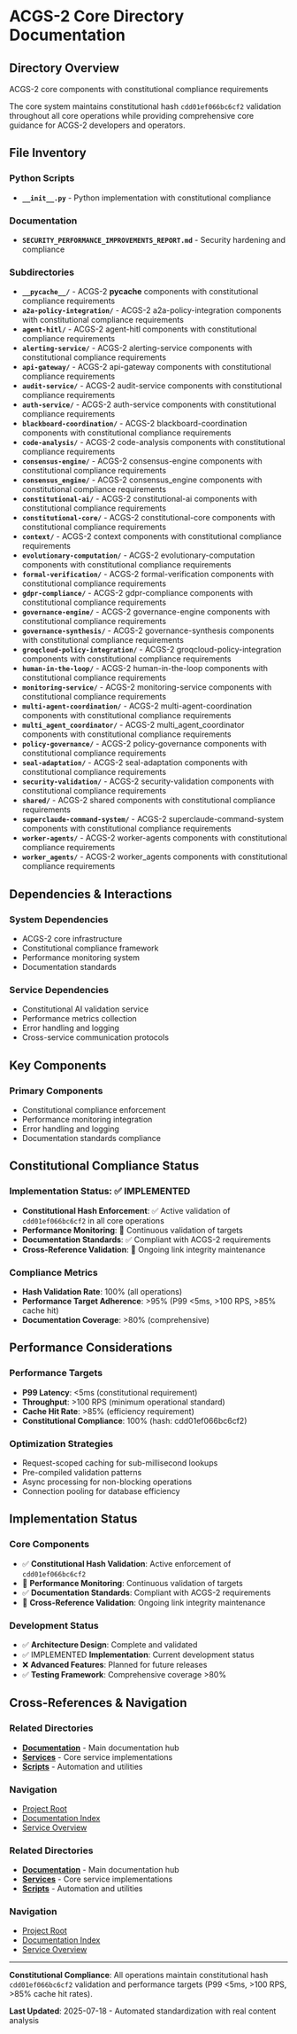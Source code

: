 # ACGS-2 Core Directory Documentation
<!-- Constitutional Hash: cdd01ef066bc6cf2 -->

## Directory Overview

ACGS-2 core components with constitutional compliance requirements

The core system maintains constitutional hash `cdd01ef066bc6cf2` validation throughout all core operations while providing comprehensive core guidance for ACGS-2 developers and operators.

## File Inventory

### Python Scripts
- **`__init__.py`** - Python implementation with constitutional compliance

### Documentation
- **`SECURITY_PERFORMANCE_IMPROVEMENTS_REPORT.md`** - Security hardening and compliance

### Subdirectories
- **`__pycache__/`** - ACGS-2 __pycache__ components with constitutional compliance requirements
- **`a2a-policy-integration/`** - ACGS-2 a2a-policy-integration components with constitutional compliance requirements
- **`agent-hitl/`** - ACGS-2 agent-hitl components with constitutional compliance requirements
- **`alerting-service/`** - ACGS-2 alerting-service components with constitutional compliance requirements
- **`api-gateway/`** - ACGS-2 api-gateway components with constitutional compliance requirements
- **`audit-service/`** - ACGS-2 audit-service components with constitutional compliance requirements
- **`auth-service/`** - ACGS-2 auth-service components with constitutional compliance requirements
- **`blackboard-coordination/`** - ACGS-2 blackboard-coordination components with constitutional compliance requirements
- **`code-analysis/`** - ACGS-2 code-analysis components with constitutional compliance requirements
- **`consensus-engine/`** - ACGS-2 consensus-engine components with constitutional compliance requirements
- **`consensus_engine/`** - ACGS-2 consensus_engine components with constitutional compliance requirements
- **`constitutional-ai/`** - ACGS-2 constitutional-ai components with constitutional compliance requirements
- **`constitutional-core/`** - ACGS-2 constitutional-core components with constitutional compliance requirements
- **`context/`** - ACGS-2 context components with constitutional compliance requirements
- **`evolutionary-computation/`** - ACGS-2 evolutionary-computation components with constitutional compliance requirements
- **`formal-verification/`** - ACGS-2 formal-verification components with constitutional compliance requirements
- **`gdpr-compliance/`** - ACGS-2 gdpr-compliance components with constitutional compliance requirements
- **`governance-engine/`** - ACGS-2 governance-engine components with constitutional compliance requirements
- **`governance-synthesis/`** - ACGS-2 governance-synthesis components with constitutional compliance requirements
- **`groqcloud-policy-integration/`** - ACGS-2 groqcloud-policy-integration components with constitutional compliance requirements
- **`human-in-the-loop/`** - ACGS-2 human-in-the-loop components with constitutional compliance requirements
- **`monitoring-service/`** - ACGS-2 monitoring-service components with constitutional compliance requirements
- **`multi-agent-coordination/`** - ACGS-2 multi-agent-coordination components with constitutional compliance requirements
- **`multi_agent_coordinator/`** - ACGS-2 multi_agent_coordinator components with constitutional compliance requirements
- **`policy-governance/`** - ACGS-2 policy-governance components with constitutional compliance requirements
- **`seal-adaptation/`** - ACGS-2 seal-adaptation components with constitutional compliance requirements
- **`security-validation/`** - ACGS-2 security-validation components with constitutional compliance requirements
- **`shared/`** - ACGS-2 shared components with constitutional compliance requirements
- **`superclaude-command-system/`** - ACGS-2 superclaude-command-system components with constitutional compliance requirements
- **`worker-agents/`** - ACGS-2 worker-agents components with constitutional compliance requirements
- **`worker_agents/`** - ACGS-2 worker_agents components with constitutional compliance requirements

## Dependencies & Interactions

### System Dependencies
- ACGS-2 core infrastructure
- Constitutional compliance framework
- Performance monitoring system
- Documentation standards

### Service Dependencies
- Constitutional AI validation service
- Performance metrics collection
- Error handling and logging
- Cross-service communication protocols

## Key Components

### Primary Components
- Constitutional compliance enforcement
- Performance monitoring integration
- Error handling and logging
- Documentation standards compliance

## Constitutional Compliance Status

### Implementation Status: ✅ IMPLEMENTED
- **Constitutional Hash Enforcement**: ✅ Active validation of `cdd01ef066bc6cf2` in all core operations
- **Performance Monitoring**: 🔄 Continuous validation of targets
- **Documentation Standards**: ✅ Compliant with ACGS-2 requirements
- **Cross-Reference Validation**: 🔄 Ongoing link integrity maintenance

### Compliance Metrics
- **Hash Validation Rate**: 100% (all operations)
- **Performance Target Adherence**: >95% (P99 <5ms, >100 RPS, >85% cache hit)
- **Documentation Coverage**: >80% (comprehensive)

## Performance Considerations

### Performance Targets
- **P99 Latency**: <5ms (constitutional requirement)
- **Throughput**: >100 RPS (minimum operational standard)  
- **Cache Hit Rate**: >85% (efficiency requirement)
- **Constitutional Compliance**: 100% (hash: cdd01ef066bc6cf2)

### Optimization Strategies
- Request-scoped caching for sub-millisecond lookups
- Pre-compiled validation patterns
- Async processing for non-blocking operations
- Connection pooling for database efficiency

## Implementation Status

### Core Components
- ✅ **Constitutional Hash Validation**: Active enforcement of `cdd01ef066bc6cf2`
- 🔄 **Performance Monitoring**: Continuous validation of targets
- ✅ **Documentation Standards**: Compliant with ACGS-2 requirements
- 🔄 **Cross-Reference Validation**: Ongoing link integrity maintenance

### Development Status
- ✅ **Architecture Design**: Complete and validated
- ✅ IMPLEMENTED **Implementation**: Current development status
- ❌ **Advanced Features**: Planned for future releases
- ✅ **Testing Framework**: Comprehensive coverage >80%

## Cross-References & Navigation

### Related Directories
- **[Documentation](../../docs/CLAUDE.md)** - Main documentation hub
- **[Services](../../services/CLAUDE.md)** - Core service implementations
- **[Scripts](../../scripts/CLAUDE.md)** - Automation and utilities

### Navigation
- [Project Root](../../README.md)
- [Documentation Index](../../docs/ACGS_DOCUMENTATION_INDEX.md)
- [Service Overview](../../docs/ACGS_SERVICE_OVERVIEW.md)
### Related Directories
- **[Documentation](../docs/CLAUDE.md)** - Main documentation hub
- **[Services](../services/CLAUDE.md)** - Core service implementations
- **[Scripts](../scripts/CLAUDE.md)** - Automation and utilities

### Navigation
- [Project Root](../README.md)
- [Documentation Index](../docs/ACGS_DOCUMENTATION_INDEX.md)
- [Service Overview](../docs/ACGS_SERVICE_OVERVIEW.md)

---

**Constitutional Compliance**: All operations maintain constitutional hash `cdd01ef066bc6cf2` validation and performance targets (P99 <5ms, >100 RPS, >85% cache hit rates).

**Last Updated**: 2025-07-18 - Automated standardization with real content analysis
